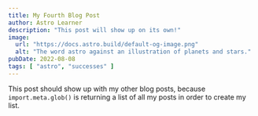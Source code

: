 ```yaml
---
title: My Fourth Blog Post
author: Astro Learner
description: "This post will show up on its own!"
image:
  url: "https://docs.astro.build/default-og-image.png"
  alt: "The word astro against an illustration of planets and stars."
pubDate: 2022-08-08
tags: [ "astro", "successes" ]
---
```


This post should show up with my other blog posts, because `import.meta.glob()` is returning a list of all my posts in
order to create my list.